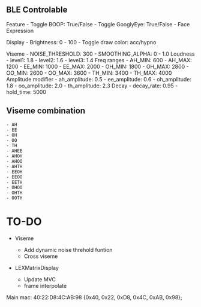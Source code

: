 ## BLE Controlable
Feature
    - Toggle BOOP: True/False
    - Toggle GooglyEye: True/False
    - Face Expression

Display
    - Brightness: 0 - 100
    - Toggle draw color: acc/hypno

Viseme
    - NOISE_THRESHOLD: 300
    - SMOOTHING_ALPHA: 0 - 1.0
    Loudness
        - level1: 1.8
        - level2: 1.6
        - level3: 1.4
    Freq ranges
        - AH_MIN: 600
        - AH_MAX: 1200
        - EE_MIN: 1000
        - EE_MAX: 2000
        - OH_MIN: 1800
        - OH_MAX: 2800
        - OO_MIN: 2600
        - OO_MAX: 3600
        - TH_MIN: 3400
        - TH_MAX: 4000
    Amplitude modifier
        - ah_amplitude: 0.5
        - ee_amplitude: 0.6
        - oh_amplitude: 1.8
        - oo_amplitude: 2.0
        - th_amplitude: 2.3
    Decay
        - decay_rate: 0.95
        - hold_time: 5000

## Viseme combination
    - AH
    - EE
    - OH
    - OO
    - TH
    - AHEE
    - AHOH
    - AHOO
    - AHTH
    - EEOH
    - EEOO
    - EETH
    - OHOO
    - OHTH
    - OOTH

# TO-DO
- Viseme
    - Add dynamic noise threhold funtion
    - Cross viseme

- LEXMatrixDisplay
    - Update MVC
    - frame interpolate

Main mac: 40:22:D8:4C:AB:98 {0x40, 0x22, 0xD8, 0x4C, 0xAB, 0x98};